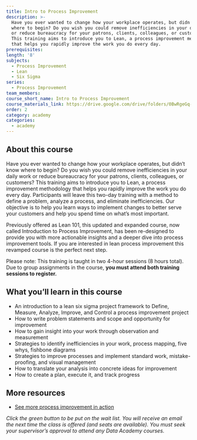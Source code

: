 ```yaml
---
title: Intro to Process Improvement
description: >-
  Have you ever wanted to change how your workplace operates, but didn’t know
  where to begin? Do you wish you could remove inefficiencies in your daily work
  or reduce bureaucracy for your patrons, clients, colleagues, or customers?
  This training aims to introduce you to Lean, a process improvement methodology
  that helps you rapidly improve the work you do every day. 
prerequisites:
length: '8'
subjects:
  - Process Improvement
  - Lean
  - Six Sigma
series:
  - Process Improvement
team_members:
course_short_name: Intro to Process Improvement
course_materials_link: https://drive.google.com/drive/folders/0BwRgeGq-b8f9OEh3ZjZTMVV5VXc
order: 2
category: academy
categories:
  - academy
---
```

## About this course

Have you ever wanted to change how your workplace operates, but didn’t know where to begin? Do you wish you could remove inefficiencies in your daily work or reduce bureaucracy for your patrons, clients, colleagues, or customers? This training aims to introduce you to Lean, a process improvement methodology that helps you rapidly improve the work you do every day. Participants will leave this two-day training with a method to define a problem, analyze a process, and eliminate inefficiencies. Our objective is to help you learn ways to implement changes to better serve your customers and help you spend time on what’s most important.

Previously offered as Lean 101, this updated and expanded course, now called Introduction to Process Improvement, has been re-designed to provide you with more actionable insights and a deeper dive into process improvement tools. If you are interested in lean process improvement this revamped course is the perfect next step.

Please note: This training is taught in two 4-hour sessions (8 hours total). Due to group assignments in the course, **you must attend both training sessions to register.**

## What you’ll learn in this course

* An introduction to a lean six sigma project framework to Define, Measure, Analyze, Improve, and Control a process improvement project
* How to write problem statements and scope and opportunity for improvement
* How to gain insight into your work through observation and measurement
* Strategies to identify inefficiencies in your work, process mapping, five whys, fishbone diagrams
* Strategies to improve processes and implement standard work, mistake-proofing, and visual management
* How to translate your analysis into concrete ideas for improvement
* How to create a plan, execute it, and track progress

## More resources

* [See more process improvement in action](https://www.youtube.com/watch?v=EedMmMedj3M&nbsp;)

*Click the green button to be put on the wait list. You will receive an email the next time the class is offered (and seats are available). You must seek your supervisor’s approval to attend any Data Academy courses.*